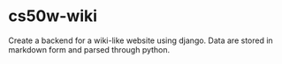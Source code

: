# cs50w-wiki
Create a backend for a wiki-like website using django. Data are stored in markdown form and parsed through python.
